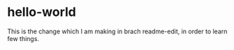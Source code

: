 # hello-world

This is the change which I am making in brach readme-edit, in order to learn few things.

